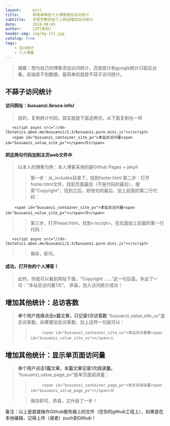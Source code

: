 ```yaml
---
layout:     post
title:      简简单单给个人博客增加访问统计
subtitle:   手把手教你给个人网站增加访问统计
date:       2018-08-03
author:     LZP[原创]
header-img: img/bg-it2.jpg
catalog: true
tags:
    - 访问统计
    - 个人博客
---
```



> 摘要：想为自己的博客添加访问统计，百度统计和google统计只能后台看，前端拿不到数据，最简单的就是不蒜子访问统计。

## 不蒜子访问统计

#### 访问网址：busuanzi.ibruce.info/

> 目的，复制统计代码，其实就是下面这两句，从下面复制也一样

       <script async src="//dn-lbstatics.qbox.me/busuanzi/2.3/busuanzi.pure.mini.js"></script>
       <span id="busuanzi_container_site_pv">本站总访问量<span id="busuanzi_value_site_pv"></span>次</span>

#### 把这两句代码加到主页web文件中

> 以本人的博客为例：本人博客采用的是Github Pages + jekyll
>>
>> 第一步：从_includes目录下，找到footer.html
>> 第二步：打开footer.html文件，找到页面最后（不是代码的最后），搜索“Copyright”，找到之后，把改句的最后，加上前面的第二行代码：
>>
        <span id="busuanzi_container_site_pv">本站总访问量<span id="busuanzi_value_site_pv"></span>次</span>
>> 第三步，打开head.html，找到\</script>，在后面加上前面的第一行代码：
>>
       <script async src="//dn-lbstatics.qbox.me/busuanzi/2.3/busuanzi.pure.mini.js"></script>
>>
>> 保存，即可。

#### 成功，打开你的个人博客！

> 此时，你就可以看到网站下面，“Copyright ......”这一句后面，多出了一句：“本站总访问量1次”。
> 恭喜，加入访问统计成功！

## 增加其他统计：总访客数

> **单个用户连续点击n篇文章，只记录1次访客数**
> “busuanzi_value_site_uv”是总访客数。如果要加总访客数，加上这样一句就可以：
>>
>>          <span id="busuanzi_container_site_uv">本站总访客数<span id="busuanzi_value_site_uv"></span>人
>>

## 增加其他统计：显示单页面访问量

> **单个用户点击1篇文章，本篇文章记录1次阅读量。**
> “busuanzi_value_page_pv”是单页面阅读量：
>>
>>          <span id="busuanzi_container_page_pv">本文总阅读量<span id="busuanzi_value_page_pv"></span>次
>>
>> 保存即可，恭喜，又升级了一步！


备注：以上是直接操作Github服务器上的文件（在你的github工程上），如果是在本地编辑，记得上传（或者）push到Github！